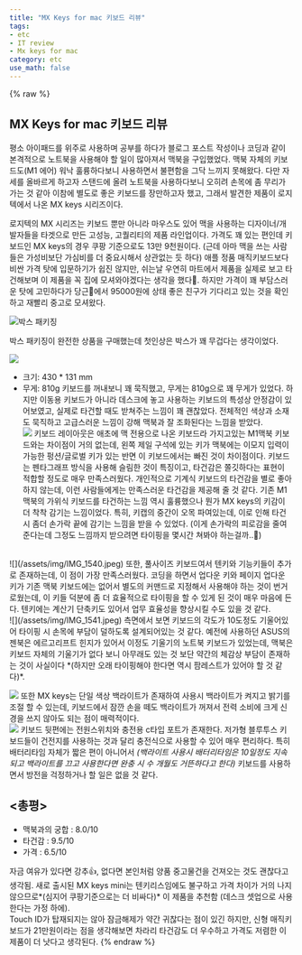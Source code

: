 ```yaml
---
title: "MX Keys for mac 키보드 리뷰"
tags:
- etc
- IT review
- Mx keys for mac
category: etc
use_math: false
---
```

{% raw %}
## MX Keys for mac 키보드 리뷰
평소 아이패드를 위주로 사용하며 공부를 하다가 블로그 포스트 작성이나 코딩과 같이 본격적으로 노트북을 사용해야 할 일이 많아져서 맥북을 구입했었다. 맥북 자체의 키보드도(M1 에어) 워낙 훌륭하다보니 사용하면서 불편함을 그닥 느끼지 못해왔다. 다만 자세를 올바르게 하고자 스탠드에 올려 노트북을 사용하다보니 오히려 손목에 좀 무리가 가는 것 같아 이참에 별도로 좋은 키보드를 장만하고자 했고, 그래서 발견한 제품이 로지텍에서 나온 MX keys 시리즈이다.   

로지텍의 MX 시리즈는 키보드 뿐만 아니라 마우스도 있어 맥을 사용하는 디자이너/개발자들을 타겟으로 만든 고성능, 고퀄리티의 제품 라인업이다. 가격도 꽤 있는 편인데 키보드인 MX keys의 경우 쿠팡 기준으로도 13만 9천원이다. (근데 아마 맥을 쓰는 사람들은 가성비보단 가심비를 더 중요시해서 상관없는 듯 하다) 애플 정품 매직키보드보다 비싼 가격 탓에 입문하기가 쉽진 않지만, 쉬는날 우연히 마트에서 제품을 실제로 보고 타건해보며 이 제품을 꼭 집에 모셔와야겠다는 생각을 했다🤣. 하지만 가격이 꽤 부담스러운 탓에 고민하다가 당근🥕에서 95000원에 상태 좋은 친구가 기다리고 있는 것을 확인하고 재빨리 중고로 모셔왔다.   

![박스 패키징](/assets/img/IMG_1536.jpeg)

박스 패키징이 완전한 상품을 구매했는데 첫인상은 박스가 꽤 무겁다는 생각이었다.

![](/assets/img/IMG_1538.jpeg)

- 크기: 430 * 131 mm
- 무게: 810g
키보드를 꺼내보니 꽤 묵직했고, 무게는 810g으로 꽤 무게가 있었다. 하지만 이동용 키보드가 아니라 데스크에 놓고 사용하는 키보드의 특성상 안정감이 있어보였고, 실제로 타건할 때도 받쳐주는 느낌이 꽤 괜찮았다. 전체적인 색상과 소재도 묵직하고 고급스러운 느낌이 강해 맥북과 잘 조화된다는 느낌을 받았다. <br>
![](/assets/img/IMG_1539.jpeg)
키보드 레이아웃은 애초에 맥 전용으로 나온 키보드라 가지고있는 M1맥북 키보드와는 차이점이 거의 없는데, 왼쪽 제일 구석에 있는 키가 맥북에는 이모지 입력이 가능한 펑션/글로벌 키가 있는 반면 이 키보드에서는 빠진 것이 차이점이다.
키보드는 펜타그래프 방식을 사용해 슬림한 것이 특징이고, 타건감은 쫄깃하다는 표현이 적합할 정도로 매우 만족스러웠다. 개인적으로 기계식 키보드의 타건감을 별로 좋아하지 않는데, 이런 사람들에게는 만족스러운 타건감을 제공해 줄 것 같다. 기존 M1 맥북의 가위식 키보드를 타건하는 느낌 역시 훌륭했으나 뭔가 MX keys의 키감이 더 착착 감기는 느낌이었다. 특히, 키캡의 중간이 오목 파여있는데, 이로 인해 타건 시 좀더 손가락 끝에 감기는 느낌을 받을 수 있었다. (이게 손가락의 피로감을 줄여준다는데 그정도 느낌까지 받으려면 타이핑을 몇시간 쳐봐야 하는걸까..🤔)
<br>
![](/assets/img/IMG_1540.jpeg)
또한, 풀사이즈 키보드여서 텐키와 기능키들이 추가로 존재하는데, 이 점이 가장 만족스러웠다. 코딩을 하면서 업다운 키와 페이지 업다운 키가 기존 맥북 키보드에는 없어서 별도의 커맨드로 지정해서 사용해야 하는 것이 번거로웠는데, 이 키들 덕분에 좀 더 효율적으로 타이핑을 할 수 있게 된 것이 매우 마음에 든다. 텐키에는 계산기 단축키도 있어서 업무 효율성을 향상시킬 수도 있을 것 같다.
<br>
![](/assets/img/IMG_1541.jpeg)
측면에서 보면 키보드의 각도가 10도정도 기울어있어 타이핑 시 손목에 부담이 덜하도록 설계되어있는 것 같다. 예전에 사용하던 ASUS의 젠북은 에르고리프트 힌지가 있어서 이정도 기울기의 노트북 키보드가 있었는데, 맥북은 키보드 자체의 기울기가 없다 보니 아무래도 있는 것 보단 약간의 체감상 부담이 존재하는 것이 사실이다 *(하지만 오래 타이핑해야 한다면 역시 팜레스트가 있어야 할 것 같다)*.

![](/assets/img/IMG_1544.jpeg)
또한 MX keys는 단일 색상 백라이트가 존재하여 사용시 백라이트가 켜지고 밝기를 조절 할 수 있는데, 키보드에서 잠깐 손을 떼도 백라이트가 꺼져서 전력 소비에 크게 신경을 쓰지 않아도 되는 점이 매력적이다. 
<br>
![](/assets/img/IMG_1545.jpeg)
키보드 뒷편에는 전원스위치와 충전용 c타입 포트가 존재한다. 저가형 블루투스 키보드들이 건전지를 사용하는 것과 달리 충전식으로 사용할 수 있어 매우 편리하다. 특히 배터리타임 자체가 짧은 편이 아니어서 *(백라이트 사용시 배터리타임은 10일정도 지속되고 백라이트를 끄고 사용한다면 완충 시 수 개월도 거뜬하다고 한다)* 키보드를 사용하면서 방전을 걱정하거나 할 일은 없을 것 같다.

## <총평>
- 맥북과의 궁합 : 8.0/10
- 타건감 : 9.5/10
- 가격 : 6.5/10

자금 여유가 있다면 강추👍, 없다면 본인처럼 양품 중고물건을 건져오는 것도 괜찮다고 생각됨. 새로 출시된 MX keys mini는 텐키리스임에도 불구하고 가격 차이가 거의 나지 않으므로*(심지어 쿠팡기준으로는 더 비싸다)* 이 제품을 추천함 (데스크 셋업으로 사용한다는 가정 하에).   
Touch ID가 탑재되지는 않아 잠금해제가 약간 귀찮다는 점이 있긴 하지만, 신형 매직키보드가 21만원이라는 점을 생각해보면 차라리 타건감도 더 우수하고 가격도 저렴한 이 제품이 더 낫다고 생각된다.
{% endraw %}